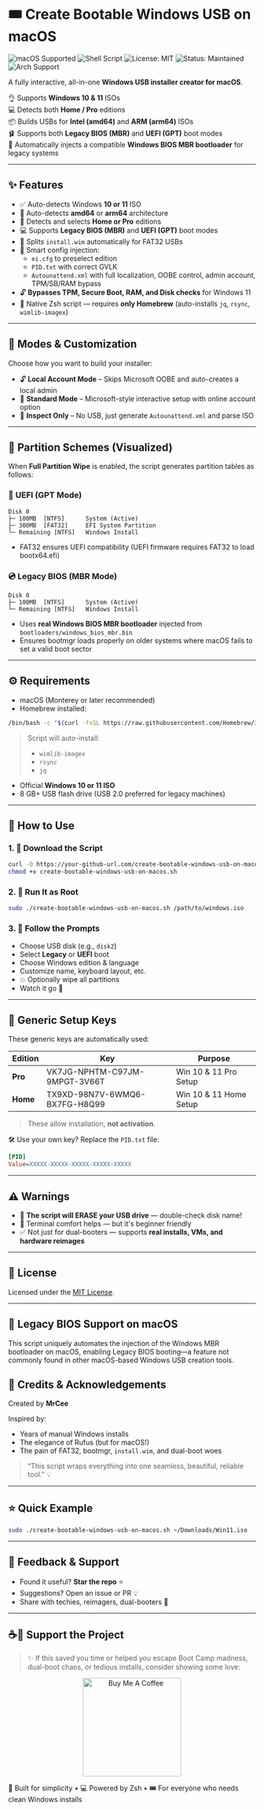 # 🎟️ **Create Bootable Windows USB on macOS**

![macOS Supported](https://img.shields.io/badge/platform-macOS-blue.svg)
![Shell Script](https://img.shields.io/badge/language-Zsh-green.svg)
![License: MIT](https://img.shields.io/badge/license-MIT-yellow.svg)
![Status: Maintained](https://img.shields.io/badge/status-active-brightgreen.svg)
![Arch Support](https://img.shields.io/badge/architectures-amd64%20%7C%20arm64-purple.svg)

A fully interactive, all-in-one **Windows USB installer creator for macOS**.

👌 Supports **Windows 10 & 11** ISOs  
💻 Detects both **Home / Pro** editions  
📦 Builds USBs for **Intel (amd64)** and **ARM (arm64)** ISOs  
🩰 Supports both **Legacy BIOS (MBR)** and **UEFI (GPT)** boot modes  
🧠 Automatically injects a compatible **Windows BIOS MBR bootloader** for legacy systems  

---

## ✨ Features

- ✅ Auto-detects Windows **10 or 11** ISO
- 🤖 Auto-detects **amd64** or **arm64** architecture
- 🧠 Detects and selects **Home or Pro** editions
- 💻 Supports **Legacy BIOS (MBR)** and **UEFI (GPT)** boot modes
- 𞫋 Splits `install.wim` automatically for FAT32 USBs
- 📝 Smart config injection:
  - `ei.cfg` to preselect edition
  - `PID.txt` with correct GVLK
  - `Autounattend.xml` with full localization, OOBE control, admin account, TPM/SB/RAM bypass
- 🔓 **Bypasses TPM, Secure Boot, RAM, and Disk checks** for Windows 11
- 💽 Native Zsh script — requires **only Homebrew** (auto-installs `jq`, `rsync`, `wimlib-imagex`)

---

## 🧹 Modes & Customization

Choose how you want to build your installer:
- 🔓 **Local Account Mode** – Skips Microsoft OOBE and auto-creates a local admin
- 🔐 **Standard Mode** – Microsoft-style interactive setup with online account option
- 🪪 **Inspect Only** – No USB, just generate `Autounattend.xml` and parse ISO

---

## 🧬 Partition Schemes (Visualized)

When **Full Partition Wipe** is enabled, the script generates partition tables as follows:

### 🔁 UEFI (GPT Mode)
```
Disk 0
├─ 100MB  [NTFS]      System (Active)
├─ 300MB  [FAT32]     EFI System Partition
└─ Remaining [NTFS]   Windows Install
```
- FAT32 ensures UEFI compatibility (UEFI firmware requires FAT32 to load bootx64.efi)

### 💿 Legacy BIOS (MBR Mode)
```
Disk 0
├─ 100MB  [NTFS]      System (Active)
└─ Remaining [NTFS]   Windows Install
```
- Uses **real Windows BIOS MBR bootloader** injected from `bootloaders/windows_bios_mbr.bin`
- Ensures bootmgr loads properly on older systems where macOS fails to set a valid boot sector

---

## ⚙️ Requirements

- macOS (Monterey or later recommended)
- Homebrew installed:

```zsh
/bin/bash -c "$(curl -fsSL https://raw.githubusercontent.com/Homebrew/install/HEAD/install.sh)"
```

> Script will auto-install:
> - `wimlib-imagex`
> - `rsync`
> - `jq`

- Official **Windows 10 or 11 ISO**
- 8 GB+ USB flash drive (USB 2.0 preferred for legacy machines)

---

## 🚀 How to Use

### 1. 📀 Download the Script
```zsh
curl -O https://your-github-url.com/create-bootable-windows-usb-on-macos.sh
chmod +x create-bootable-windows-usb-on-macos.sh
```

### 2. 🪪 Run It as Root
```zsh
sudo ./create-bootable-windows-usb-on-macos.sh /path/to/windows.iso
```

### 3. 🔧 Follow the Prompts
- Choose USB disk (e.g., `disk2`)
- Select **Legacy** or **UEFI** boot
- Choose Windows edition & language
- Customize name, keyboard layout, etc.
- 💥 Optionally wipe all partitions
- Watch it go 🎉

---

## 🔐 Generic Setup Keys

These generic keys are automatically used:

| Edition  | Key                                  | Purpose                |
|----------|--------------------------------------|------------------------|
| **Pro**  | VK7JG-NPHTM-C97JM-9MPGT-3V66T        | Win 10 & 11 Pro Setup  |
| **Home** | TX9XD-98N7V-6WMQ6-BX7FG-H8Q99        | Win 10 & 11 Home Setup |

> These allow installation, **not activation**.

🛠️ Use your own key? Replace the `PID.txt` file:
```ini
[PID]
Value=XXXXX-XXXXX-XXXXX-XXXXX-XXXXX
```

---

## ⚠️ Warnings

- 🫸 **The script will ERASE your USB drive** — double-check disk name!
- 🫠 Terminal comfort helps — but it's beginner friendly
- ✅ Not just for dual-booters — supports **real installs, VMs, and hardware reimages**

---

## 📄 License

Licensed under the [MIT License](LICENSE).

---

## 🧠 Legacy BIOS Support on macOS

This script uniquely automates the injection of the Windows MBR bootloader on macOS, enabling Legacy BIOS booting—a feature not commonly found in other macOS-based Windows USB creation tools.

## 🙌 Credits & Acknowledgements

Created by **MrCee**

Inspired by:
- Years of manual Windows installs
- The elegance of Rufus (but for macOS!)
- The pain of FAT32, bootmgr, `install.wim`, and dual-boot woes

> “This script wraps everything into one seamless, beautiful, reliable tool.” 💡

---

## ⭐️ Quick Example

```zsh
sudo ./create-bootable-windows-usb-on-macos.sh ~/Downloads/Win11.iso
```

---

## 💬 Feedback & Support

- Found it useful? **Star the repo** ⭐️
- Suggestions? Open an issue or PR 💡
- Share with techies, reimagers, dual-booters 🤜

---

## ☕️💜 Support the Project

> ✨ If this saved you time or helped you escape Boot Camp madness, dual-boot chaos, or tedious installs, consider showing some love:

<p align="center">
  <a href="https://www.buymeacoffee.com/MrCee" target="_blank">
    <img src="https://cdn.buymeacoffee.com/buttons/v2/default-violet.png" width="200" alt="Buy Me A Coffee">
  </a>
</p>

🧠 Built for simplicity • 💻 Powered by Zsh • 🎟️ For everyone who needs clean Windows installs


